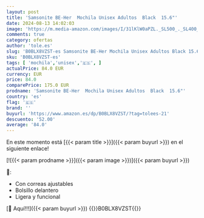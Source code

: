 ```yaml
---
layout: post
title: 'Samsonite BE-Her  Mochila Unisex Adultos  Black  15.6"'
date: 2024-08-13 14:02:03
image: 'https://m.media-amazon.com/images/I/31lKlW0aPZL._SL500_._SL400_.jpg'
comments: true
category: ofertas
author: 'tole.es'
slug: 'B0BLX8VZST-es Samsonite BE-Her Mochila Unisex Adultos Black 15.6"'
sku: 'B0BLX8VZST-es'
tags: [ 'mochila','unisex','🇪🇸', ]
actualPrice: 84.0 EUR
currency: EUR
price: 84.0
comparePrice: 175.0 EUR
prodname: 'Samsonite BE-Her  Mochila Unisex Adultos  Black  15.6"'
country: 'es'
flag: '🇪🇸'
brand: ''
buyurl: 'https://www.amazon.es/dp/B0BLX8VZST/?tag=tolees-21'
descuento: '52.00'
average: '84.0'
---
```


En este momento está [{{< param title >}}]({{< param buyurl >}}) en el siguiente enlace!

[![{{< param prodname >}}]({{< param image >}})]({{< param buyurl >}})

🔎:

- Con correas ajustables
- Bolsillo delantero
- Ligera y funcional

[🛒 Aquí!!!]({{< param buyurl >}})
{{<world>}}B0BLX8VZST{{</world>}}
